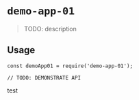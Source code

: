 # `demo-app-01`

> TODO: description

## Usage

```
const demoApp01 = require('demo-app-01');

// TODO: DEMONSTRATE API
```

test
